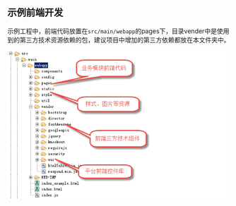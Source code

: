 ## 示例前端开发

示例工程中，前端代码放置在`src/main/webapp`的pages下，目录vender中是使用到的第三方技术资源依赖的包，建议项目中增加的第三方依赖都放在本文件夹中。  


![](/img/image014.jpg)
